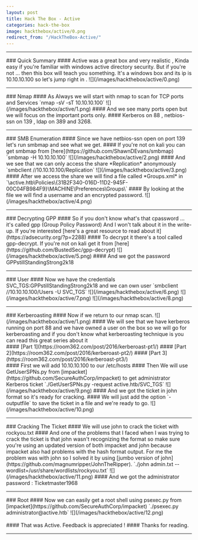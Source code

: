 ```yaml
---
layout: post
title: Hack The Box - Active
categories: hack-the-box
image: hackthebox/active/0.png
redirect_from: "/HackTheBox-Active/"
---
```


<hr>
### Quick Summary 
#### Active was a great box and very realistic , Kinda easy if you're familiar with windows active directory security. But if you're not ... then this box will teach you something. It's a windows box and its ip is 10.10.10.100 so let's jump right in .
![](/images/hackthebox/active/0.png)
<br>
<hr>
### Nmap 
#### As Always we will start with nmap to scan for TCP ports and Services
`nmap -sV -sT 10.10.10.100`
![](/images/hackthebox/active/1.png)
#### And we see many ports open but we will focus on the important ports only.
#### Kerberos on 88 , netbios-ssn on 139 , ldap on 389 and 3268.
<br>
<hr>
### SMB Enumeration
#### Since we have netbios-ssn open on port 139 let's run smbmap and see what we get.
#### If you're not on kali you can get smbmap from [here](https://github.com/ShawnDEvans/smbmap)
`smbmap -H 10.10.10.100`
![](/images/hackthebox/active/2.png)
#### And we see that we can only access the share *Replication* anonymously
`smbclient //10.10.10.100/Replication`
![](/images/hackthebox/active/3.png)
#### After we access the share we will find a file called *Groups.xml* in `\active.htb\Policies\{31B2F340-016D-11D2-945F-00C04FB984F9}\MACHINE\Preferences\Groups\`
#### By looking at the file we will find a username and an encrypted password.
![](/images/hackthebox/active/4.png)
<br>
<hr>
### Decrypting GPP
#### So if you don't know what's that cpassword ... it's called gpp (Group Policy Password) And I won't talk about it in the write-up. If you're interested [here's a great resource to read about it](https://adsecurity.org/?p=2288)
#### To decrypt it there's a tool called gpp-decrypt. If you're not on kali get it from [here](https://github.com/BustedSec/gpp-decrypt)
![](/images/hackthebox/active/5.png)
#### And we got the password GPPstillStandingStrong2k18
<br>
<hr>
### User
#### Now we have the credentials SVC_TGS:GPPstillStandingStrong2k18 and we can own user
`smbclient //10.10.10.100/Users -U SVC_TGS`
![](/images/hackthebox/active/6.png)
![](/images/hackthebox/active/7.png)
![](/images/hackthebox/active/8.png)
<br>
<hr>
### Kerberoasting
#### Now if we return to our nmap scan.
![](/images/hackthebox/active/1.png)
#### We will see that we have kerberos running on port 88 and we have owned a user on the box so we will go for kerberoasting and if you don't know what kerberoasting technique is you can read this great series about it 
<br>
#### [Part 1](https://room362.com/post/2016/kerberoast-pt1/)
#### [Part 2](https://room362.com/post/2016/kerberoast-pt2/)
#### [Part 3](https://room362.com/post/2016/kerberoast-pt3/)
<br>
#### First we will add 10.10.10.100 to our /etc/hosts
#### Then We will use GetUserSPNs.py from [impacket](https://github.com/SecureAuthCorp/impacket) to get administrator  Kerberos ticket
`./GetUserSPNs.py -request active.htb/SVC_TGS`
![](/images/hackthebox/active/9.png)
#### And we got the ticket in john format so it's ready for cracking.
#### We will just add the option `-outputfile` to save the ticket in a file and we're ready to go.
![](/images/hackthebox/active/10.png)
<br>
<hr>
### Cracking The Ticket
#### We will use john to crack the ticket with rockyou.txt
#### And one of the problems that I faced when I was trying to crack the ticket is that john wasn't recognizing the format so make sure you're using an updated version of both impacket and john because impacket also had problems with the hash format output. For me the problem was with john so I solved it by using [jumbo version of john](https://github.com/magnumripper/JohnTheRipper).
`./john admin.txt --wordlist=/usr/share/wordlists/rockyou.txt`
![](/images/hackthebox/active/11.png)
#### And we got the administrator password : Ticketmaster1968
<br>
<hr>
### Root
#### Now we can easily get a root shell using psexec.py from [impacket](https://github.com/SecureAuthCorp/impacket)
`./psexec.py administrator@active.htb`
![](/images/hackthebox/active/12.png)
<br>
<br>
#### That was Active. Feedback is appreciated !
#### Thanks for reading.
<br>
<hr>
